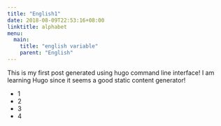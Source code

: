 ```yaml
---
title: "English1"
date: 2018-08-09T22:53:16+08:00
linktitle: alphabet
menu:
  main:
    title: "english variable"
    parent: "English"
---
```


This is my first post generated using hugo command line interface! I am learning Hugo since it seems a good static content generator!

- 1
- 2
- 3
- 4
